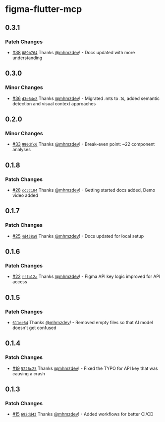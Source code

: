 # figma-flutter-mcp

## 0.3.1

### Patch Changes

- [#38](https://github.com/mhmzdev/figma-flutter-mcp/pull/38) [`089b764`](https://github.com/mhmzdev/figma-flutter-mcp/commit/089b7647d5e4e37452b973ba521fb3bc878427dd) Thanks [@mhmzdev](https://github.com/mhmzdev)! - Docs updated with more understanding

## 0.3.0

### Minor Changes

- [#36](https://github.com/mhmzdev/figma-flutter-mcp/pull/36) [`d3e64e8`](https://github.com/mhmzdev/figma-flutter-mcp/commit/d3e64e8c3a64d07deed0c2102b79bd9e2c51cfc3) Thanks [@mhmzdev](https://github.com/mhmzdev)! - Migrated .mts to .ts, added semantic detection and visual context approaches

## 0.2.0

### Minor Changes

- [#33](https://github.com/mhmzdev/figma-flutter-mcp/pull/33) [`990dfc6`](https://github.com/mhmzdev/figma-flutter-mcp/commit/990dfc6070a64131182df9371ad94b7d5fb114ab) Thanks [@mhmzdev](https://github.com/mhmzdev)! - Break-even point: ~22 component analyses

## 0.1.8

### Patch Changes

- [#28](https://github.com/mhmzdev/figma-flutter-mcp/pull/28) [`cc3c184`](https://github.com/mhmzdev/figma-flutter-mcp/commit/cc3c18489fc40bb9849671710b0b97dd95bc2a31) Thanks [@mhmzdev](https://github.com/mhmzdev)! - Getting started docs added, Demo video added

## 0.1.7

### Patch Changes

- [#25](https://github.com/mhmzdev/figma-flutter-mcp/pull/25) [`4d438a9`](https://github.com/mhmzdev/figma-flutter-mcp/commit/4d438a95f6ba703a971b2c5dceb0af8d245d78c8) Thanks [@mhmzdev](https://github.com/mhmzdev)! - Docs updated for local setup

## 0.1.6

### Patch Changes

- [#22](https://github.com/mhmzdev/figma-flutter-mcp/pull/22) [`fffb12a`](https://github.com/mhmzdev/figma-flutter-mcp/commit/fffb12ab10b281f632a6506c5cb5053a039c57e7) Thanks [@mhmzdev](https://github.com/mhmzdev)! - Figma API key logic improved for API access

## 0.1.5

### Patch Changes

- [`611ee64`](https://github.com/mhmzdev/figma-flutter-mcp/commit/611ee646d684925808ae9191ba851c9a86cb1d7b) Thanks [@mhmzdev](https://github.com/mhmzdev)! - Removed empty files so that AI model doesn't get confused

## 0.1.4

### Patch Changes

- [#19](https://github.com/mhmzdev/figma-flutter-mcp/pull/19) [`5226c25`](https://github.com/mhmzdev/figma-flutter-mcp/commit/5226c250a19b96d4664ab80805f3efac7c0c4b75) Thanks [@mhmzdev](https://github.com/mhmzdev)! - Fixed the TYPO for API key that was causing a crash

## 0.1.3

### Patch Changes

- [#15](https://github.com/mhmzdev/figma-flutter-mcp/pull/15) [`692dd43`](https://github.com/mhmzdev/figma-flutter-mcp/commit/692dd43b364f50055cf577715dd7921e430f05a1) Thanks [@mhmzdev](https://github.com/mhmzdev)! - Added workflows for better CI/CD
